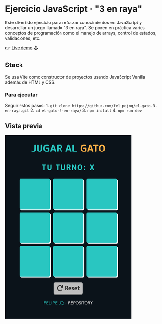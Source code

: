 # Ejercicio JavaScript · "3 en raya"

Este divertido ejercicio para reforzar conocimientos en JavaScript y desarrollar un juego llamado "3 en raya".
Se ponen en práctica varios conceptos de programación como el manejo de arrays, control de estados, validaciones, etc.

👉 [Live demo](https://felipejoq.github.io/el-gato-3-en-raya) 🕹️

## Stack

Se usa Vite como constructor de proyectos usando JavaScript Vanilla además de HTML y CSS.

### Para ejecutar

Seguir estos pasos:
    1. `git clone https://github.com/felipejoq/el-gato-3-en-raya.git`
    2. `cd el-gato-3-en-raya/`
    3. `npm install`
    4. `npm run dev`

## Vista previa

![alt text](https://github.com/felipejoq/el-gato-3-en-raya/blob/main/preview.png?raw=true)

